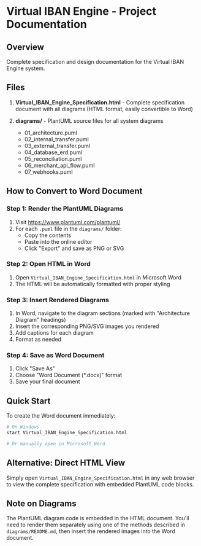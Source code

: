 # Virtual IBAN Engine - Project Documentation

## Overview
Complete specification and design documentation for the Virtual IBAN Engine system.

## Files

1. **Virtual_IBAN_Engine_Specification.html** - Complete specification document with all diagrams (HTML format, easily convertible to Word)

2. **diagrams/** - PlantUML source files for all system diagrams
   - 01_architecture.puml
   - 02_internal_transfer.puml
   - 03_external_transfer.puml
   - 04_database_erd.puml
   - 05_reconciliation.puml
   - 06_merchant_api_flow.puml
   - 07_webhooks.puml

## How to Convert to Word Document

### Step 1: Render the PlantUML Diagrams

1. Visit https://www.plantuml.com/plantuml/
2. For each `.puml` file in the `diagrams/` folder:
   - Copy the contents
   - Paste into the online editor
   - Click "Export" and save as PNG or SVG

### Step 2: Open HTML in Word

1. Open `Virtual_IBAN_Engine_Specification.html` in Microsoft Word
2. The HTML will be automatically formatted with proper styling

### Step 3: Insert Rendered Diagrams

1. In Word, navigate to the diagram sections (marked with "Architecture Diagram" headings)
2. Insert the corresponding PNG/SVG images you rendered
3. Add captions for each diagram
4. Format as needed

### Step 4: Save as Word Document

1. Click "Save As"
2. Choose "Word Document (*.docx)" format
3. Save your final document

## Quick Start

To create the Word document immediately:

```bash
# On Windows
start Virtual_IBAN_Engine_Specification.html

# Or manually open in Microsoft Word
```

## Alternative: Direct HTML View

Simply open `Virtual_IBAN_Engine_Specification.html` in any web browser to view the complete specification with embedded PlantUML code blocks.

## Note on Diagrams

The PlantUML diagram code is embedded in the HTML document. You'll need to render them separately using one of the methods described in `diagrams/README.md`, then insert the rendered images into the Word document.

